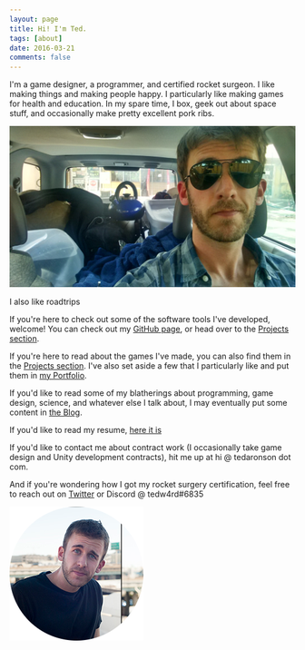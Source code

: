 ```yaml
---
layout: page
title: Hi! I'm Ted.
tags: [about]
date: 2016-03-21
comments: false
---
```


I'm a game designer, a programmer, and certified rocket surgeon. I like making things and making people happy. I particularly like making games for health and education. In my spare time, I box, geek out about space stuff, and occasionally make pretty excellent pork ribs.

<img src="/assets/img/drive.png" class="img-responsive img-rounded"/>
<p class="muted">I also like roadtrips</p>

If you're here to check out some of the software tools I've developed, welcome! You can check out my [GitHub page](https://github.com/tedw4rd), or head over to the [Projects section](/projects).

If you're here to read about the games I've made, you can also find them in the [Projects section](/projects). I've also set aside a few that I particularly like and put them in [my Portfolio](/portfolio).

If you'd like to read some of my blatherings about programming, game design, science, and whatever else I talk about, I may eventually put some content in [the Blog](/posts).

If you'd like to read my resume, [here it is](/assets/resume.pdf)

If you'd like to contact me about contract work (I occasionally take game design and Unity development contracts), hit me up at hi @ tedaronson dot com.

And if you're wondering how I got my rocket surgery certification, feel free to reach out on [Twitter](http://twitter.com/tedw4rd) or Discord @ tedw4rd#6835

<img src="/assets/img/huh.png" class="img-responsive"/>